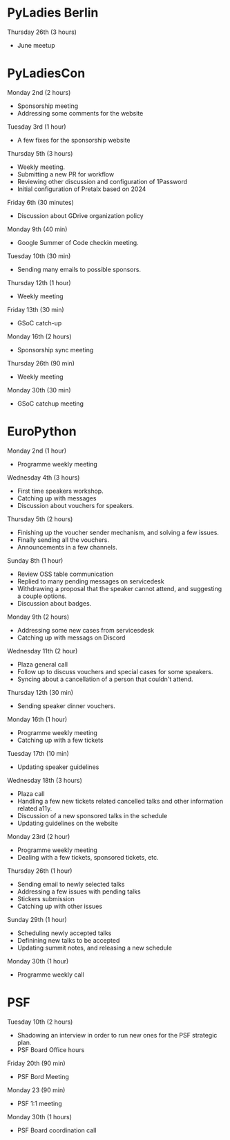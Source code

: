 # PyLadies Berlin

Thursday 26th (3 hours)

* June meetup

# PyLadiesCon

Monday 2nd (2 hours)

* Sponsorship meeting
* Addressing some comments for the website

Tuesday 3rd (1 hour)

* A few fixes for the sponsorship website

Thursday 5th (3 hours)

* Weekly meeting.
* Submitting a new PR for workflow
* Reviewing other discussion and configuration of 1Password
* Initial configuration of Pretalx based on 2024

Friday 6th (30 minutes)

* Discussion about GDrive organization policy

Monday 9th (40 min)

* Google Summer of Code checkin meeting.

Tuesday 10th (30 min)

* Sending many emails to possible sponsors.

Thursday 12th (1 hour)

* Weekly meeting

Friday 13th (30 min)

* GSoC catch-up

Monday 16th (2 hours)

* Sponsorship sync meeting

Thursday 26th (90 min)

* Weekly meeting

Monday 30th (30 min)

* GSoC catchup meeting

# EuroPython

Monday 2nd (1 hour)

* Programme weekly meeting

Wednesday 4th (3 hours)

* First time speakers workshop.
* Catching up with messages
* Discussion about vouchers for speakers.

Thursday 5th (2 hours)

* Finishing up the voucher sender mechanism, and solving a few issues.
* Finally sending all the vouchers.
* Announcements in a few channels.

Sunday 8th (1 hour)

* Review OSS table communication
* Replied to many pending messages on servicedesk
* Withdrawing a proposal that the speaker cannot attend, and suggesting
  a couple options.
* Discussion about badges.

Monday 9th (2 hours)

* Addressing some new cases from servicesdesk
* Catching up with messags on Discord

Wednesday 11th (2 hour)

* Plaza general call
* Follow up to discuss vouchers and special cases for some speakers.
* Syncing about a cancellation of a person that couldn't attend.

Thursday 12th (30 min)

* Sending speaker dinner vouchers.

Monday 16th (1 hour)

* Programme weekly meeting
* Catching up with a few tickets

Tuesday 17th (10 min)

* Updating speaker guidelines

Wednesday 18th (3 hours)

* Plaza call
* Handling a few new tickets related cancelled talks and other information
  related a11y.
* Discussion of a new sponsored talks in the schedule
* Updating guidelines on the website

Monday 23rd (2 hour)

* Programme weekly meeting
* Dealing with a few tickets, sponsored tickets, etc.

Thursday 26th (1 hour)

* Sending email to newly selected talks
* Addressing a few issues with pending talks
* Stickers submission
* Catching up with other issues

Sunday 29th (1 hour)

* Scheduling newly accepted talks
* Definining new talks to be accepted
* Updating summit notes, and releasing a new schedule

Monday 30th (1 hour)

* Programme weekly call

# PSF

Tuesday 10th (2 hours)

* Shadowing an interview in order to run new ones for the PSF strategic plan.
* PSF Board Office hours

Friday 20th (90 min)

* PSF Bord Meeting

Monday 23 (90 min)

* PSF 1:1 meeting

Monday 30th (1 hours)

* PSF Board coordination call
